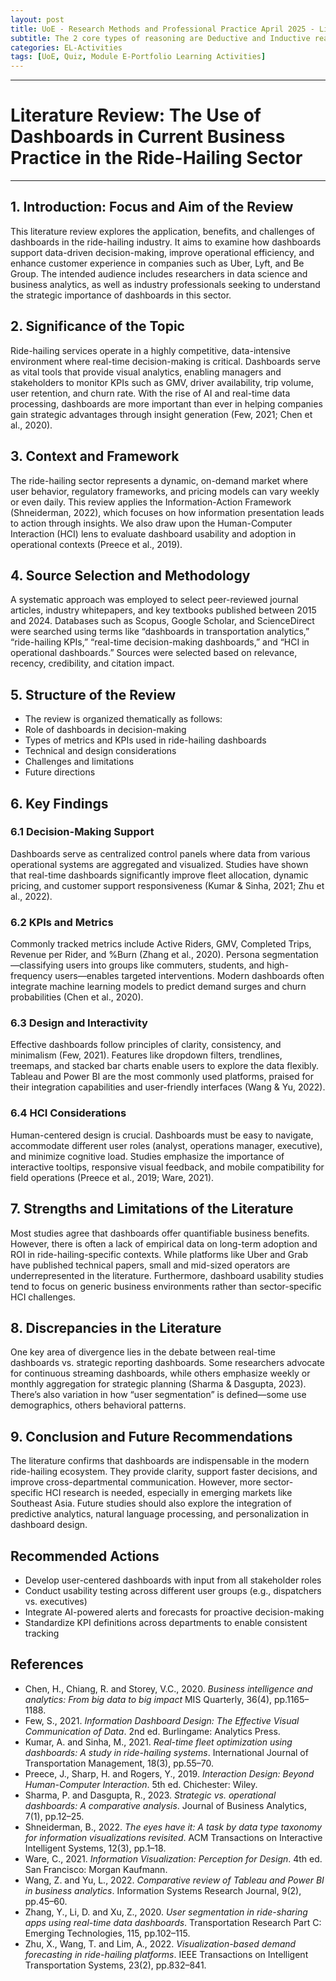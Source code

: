 ```yaml
---
layout: post
title: UoE - Research Methods and Professional Practice April 2025 - Literature Review and Research Proposal Outlines
subtitle: The 2 core types of reasoning are Deductive and Inductive reasoning.
categories: EL-Activities
tags: [UoE, Quiz, Module E-Portfolio Learning Activities]
---
```

---
# Literature Review: The Use of Dashboards in Current Business Practice in the Ride-Hailing Sector
---

## 1. Introduction: Focus and Aim of the Review

This literature review explores the application, benefits, and challenges of dashboards in the ride-hailing industry. It aims to examine how dashboards support data-driven decision-making, improve operational efficiency, and enhance customer experience in companies such as Uber, Lyft, and Be Group. The intended audience includes researchers in data science and business analytics, as well as industry professionals seeking to understand the strategic importance of dashboards in this sector.

## 2. Significance of the Topic

Ride-hailing services operate in a highly competitive, data-intensive environment where real-time decision-making is critical. Dashboards serve as vital tools that provide visual analytics, enabling managers and stakeholders to monitor KPIs such as GMV, driver availability, trip volume, user retention, and churn rate. With the rise of AI and real-time data processing, dashboards are more important than ever in helping companies gain strategic advantages through insight generation (Few, 2021; Chen et al., 2020).

## 3. Context and Framework

The ride-hailing sector represents a dynamic, on-demand market where user behavior, regulatory frameworks, and pricing models can vary weekly or even daily. This review applies the Information-Action Framework (Shneiderman, 2022), which focuses on how information presentation leads to action through insights. We also draw upon the Human-Computer Interaction (HCI) lens to evaluate dashboard usability and adoption in operational contexts (Preece et al., 2019).

## 4. Source Selection and Methodology

A systematic approach was employed to select peer-reviewed journal articles, industry whitepapers, and key textbooks published between 2015 and 2024. Databases such as Scopus, Google Scholar, and ScienceDirect were searched using terms like “dashboards in transportation analytics,” “ride-hailing KPIs,” “real-time decision-making dashboards,” and “HCI in operational dashboards.” Sources were selected based on relevance, recency, credibility, and citation impact.

## 5. Structure of the Review

- The review is organized thematically as follows:
- Role of dashboards in decision-making
- Types of metrics and KPIs used in ride-hailing dashboards
- Technical and design considerations
- Challenges and limitations
- Future directions

## 6. Key Findings

### 6.1 Decision-Making Support

Dashboards serve as centralized control panels where data from various operational systems are aggregated and visualized. Studies have shown that real-time dashboards significantly improve fleet allocation, dynamic pricing, and customer support responsiveness (Kumar & Sinha, 2021; Zhu et al., 2022).

### 6.2 KPIs and Metrics

Commonly tracked metrics include Active Riders, GMV, Completed Trips, Revenue per Rider, and %Burn (Zhang et al., 2020). Persona segmentation—classifying users into groups like commuters, students, and high-frequency users—enables targeted interventions. Modern dashboards often integrate machine learning models to predict demand surges and churn probabilities (Chen et al., 2020).

### 6.3 Design and Interactivity

Effective dashboards follow principles of clarity, consistency, and minimalism (Few, 2021). Features like dropdown filters, trendlines, treemaps, and stacked bar charts enable users to explore the data flexibly. Tableau and Power BI are the most commonly used platforms, praised for their integration capabilities and user-friendly interfaces (Wang & Yu, 2022).

### 6.4 HCI Considerations

Human-centered design is crucial. Dashboards must be easy to navigate, accommodate different user roles (analyst, operations manager, executive), and minimize cognitive load. Studies emphasize the importance of interactive tooltips, responsive visual feedback, and mobile compatibility for field operations (Preece et al., 2019; Ware, 2021).

## 7. Strengths and Limitations of the Literature

Most studies agree that dashboards offer quantifiable business benefits. However, there is often a lack of empirical data on long-term adoption and ROI in ride-hailing-specific contexts. While platforms like Uber and Grab have published technical papers, small and mid-sized operators are underrepresented in the literature. Furthermore, dashboard usability studies tend to focus on generic business environments rather than sector-specific HCI challenges.

## 8. Discrepancies in the Literature

One key area of divergence lies in the debate between real-time dashboards vs. strategic reporting dashboards. Some researchers advocate for continuous streaming dashboards, while others emphasize weekly or monthly aggregation for strategic planning (Sharma & Dasgupta, 2023). There’s also variation in how “user segmentation” is defined—some use demographics, others behavioral patterns.

## 9. Conclusion and Future Recommendations

The literature confirms that dashboards are indispensable in the modern ride-hailing ecosystem. They provide clarity, support faster decisions, and improve cross-departmental communication. However, more sector-specific HCI research is needed, especially in emerging markets like Southeast Asia. Future studies should also explore the integration of predictive analytics, natural language processing, and personalization in dashboard design.

## Recommended Actions

- Develop user-centered dashboards with input from all stakeholder roles
- Conduct usability testing across different user groups (e.g., dispatchers vs. executives)
- Integrate AI-powered alerts and forecasts for proactive decision-making
- Standardize KPI definitions across departments to enable consistent tracking

## References 

- Chen, H., Chiang, R. and Storey, V.C., 2020. <em>Business intelligence and analytics: From big data to big impact</em> MIS Quarterly, 36(4), pp.1165–1188.
- Few, S., 2021. <em>Information Dashboard Design: The Effective Visual Communication of Data</em>. 2nd ed. Burlingame: Analytics Press.
- Kumar, A. and Sinha, M., 2021. <em>Real-time fleet optimization using dashboards: A study in ride-hailing systems</em>. International Journal of Transportation Management, 18(3), pp.55–70.
- Preece, J., Sharp, H. and Rogers, Y., 2019. <em>Interaction Design: Beyond Human-Computer Interaction</em>. 5th ed. Chichester: Wiley.
- Sharma, P. and Dasgupta, R., 2023. <em>Strategic vs. operational dashboards: A comparative analysis</em>. Journal of Business Analytics, 7(1), pp.12–25.
- Shneiderman, B., 2022. <em>The eyes have it: A task by data type taxonomy for information visualizations revisited</em>. ACM Transactions on Interactive Intelligent Systems, 12(3), pp.1–18.
- Ware, C., 2021. <em>Information Visualization: Perception for Design</em>. 4th ed. San Francisco: Morgan Kaufmann.
- Wang, Z. and Yu, L., 2022. <em>Comparative review of Tableau and Power BI in business analytics</em>. Information Systems Research Journal, 9(2), pp.45–60.
- Zhang, Y., Li, D. and Xu, Z., 2020. <em>User segmentation in ride-sharing apps using real-time data dashboards</em>. Transportation Research Part C: Emerging Technologies, 115, pp.102–115.
- Zhu, X., Wang, T. and Lim, A., 2022. <em>Visualization-based demand forecasting in ride-hailing platforms</em>. IEEE Transactions on Intelligent Transportation Systems, 23(2), pp.832–841.
